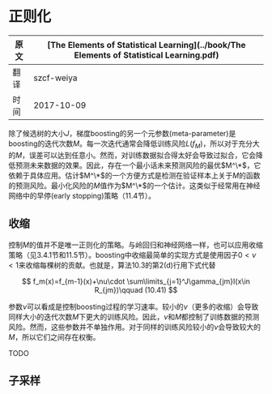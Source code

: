 # 正则化

| 原文   | [The Elements of Statistical Learning](../book/The Elements of Statistical Learning.pdf) |
| ---- | ---------------------------------------- |
| 翻译   | szcf-weiya                               |
| 时间   | 2017-10-09                           |

除了候选树的大小$J$，梯度boosting的另一个元参数(meta-parameter)是boosting的迭代次数$M$。每一次迭代通常会降低训练风险$L(f_M)$，所以对于充分大的$M$，误差可以达到任意小。然而，对训练数据拟合得太好会导致过拟合，它会降低预测未来数据的效果。因此，存在一个最小话未来预测风险的最优$M^\*$，它依赖于具体应用。估计$M^\*$的一个方便方式是检测在验证样本上关于$M$的函数的预测风险。最小化风险的$M$值作为$M^\*$的一个估计。这类似于经常用在神经网络中的早停(early stopping)策略（11.4节）。

## 收缩

控制$M$的值并不是唯一正则化的策略。与岭回归和神经网络一样，也可以应用收缩策略（见3.4.1节和11.5节）。boosting中收缩最简单的实现方式是使用因子$0<\nu<1$来收缩每棵树的贡献。也就是，算法10.3的第2(d)行用下式代替

$$
f_m(x)=f_{m-1}(x)+\nu\cdot \sum\limits_{j=1}^J\gamma_{jm}I(x\in R_{jm})\qquad (10.41)
$$

参数$\nu$可以看成是控制boosting过程的学习速率。较小的$\nu$（更多的收缩）会导致同样大小的迭代次数$M$下更大的训练风险。因此，$\nu$和$M$都控制了训练数据的预测风险。然而，这些参数并不单独作用。对于同样的训练风险较小的$\nu$会导致较大的$M$，所以它们之间存在权衡。

TODO

## 子采样
